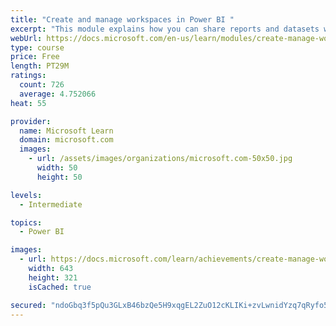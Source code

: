 ```yaml
---
title: "Create and manage workspaces in Power BI "
excerpt: "This module explains how you can share reports and datasets with your users and how to create a deployment strategy that makes sense for you and your organization. Furthermore, you will learn about data lineage in Microsoft Power BI."
webUrl: https://docs.microsoft.com/en-us/learn/modules/create-manage-workspaces-power-bi/
type: course
price: Free
length: PT29M
ratings:
  count: 726
  average: 4.752066
heat: 55

provider:
  name: Microsoft Learn
  domain: microsoft.com
  images:
    - url: /assets/images/organizations/microsoft.com-50x50.jpg
      width: 50
      height: 50

levels:
  - Intermediate

topics:
  - Power BI

images:
  - url: https://docs.microsoft.com/learn/achievements/create-manage-workspaces-power-bi-social.png
    width: 643
    height: 321
    isCached: true

secured: "ndoGbq3f5pQu3GLxB46bzQe5H9xqgEL2ZuO12cKLIKi+zvLwnidYzq7qRyfo5w6HOBfSVR2jNrW44vKvc3ppJd8qgUayGMzZHHBs8oAVAQ3q28N1fGqLI/iYlJIBw/QaUjFUKwkyHQmlhnUdjyawnAadnbFfjtplSc8LUyAYmI07AO7qqFNZZMurHN1usGfAFwPUAdzfT4W+ceaG1AtHajFi5vlx5IhHQA4DHM755z+oaFIkHFCEP4fSbwTmDXwyiFQnIkNlnRUiqXd2OMuKhF0Ga2382pqS6DCcauw+5SoaSRKkebTrla1HOdnViyoVA/+wIPq59AIzHw348/rPJw0rVkwnIVZSfUVsouUSjJIwy4WR9FFAqQJdrLMZYZkI+qPBJzkPOJ3Fuw9uc6bZMRBXFeG6jd55jqO2Go72GRs=;0ZWud4HgsvSGY/e2g9I+gA=="
---
```


